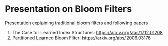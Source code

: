 # Presentation on Bloom Filters
Presentation explaining traditional bloom filters and following papers
1. The Case for Learned Index Structures: https://arxiv.org/abs/1712.01208
2. Partitioned Learned Bloom Filter: https://arxiv.org/abs/2006.03176
